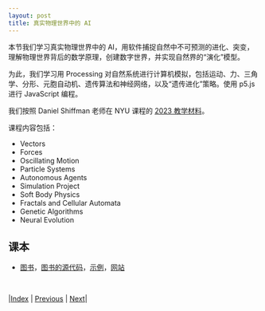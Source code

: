 ```yaml
---
layout: post
title: 真实物理世界中的 AI
---
```


本节我们学习真实物理世界中的 AI，用软件捕捉自然中不可预测的进化、突变，理解物理世界背后的数学原理，创建数字世界，并实现自然界的“演化”模型。

为此，我们学习用 Processing 对自然系统进行计算机模拟，包括运动、力、三角学、分形、元胞自动机、遗传算法和神经网络，以及“遗传进化”策略。使用 p5.js 进行 JavaScript 编程。

我们按照 Daniel Shiffman 老师在 NYU 课程的 [2023 教学材料](https://github.com/nature-of-code/noc-syllabus-S23)。

课程内容包括：
- Vectors
- Forces
- Oscillating Motion
- Particle Systems
- Autonomous Agents
- Simulation Project
- Soft Body Physics
- Fractals and Cellular Automata
- Genetic Algorithms
- Neural Evolution

## 课本

- [图书](https://nature-of-code-2nd-edition.netlify.app/neuroevolution/)，[图书的源代码](https://github.com/shiffman/The-Nature-of-Code)，[示例](https://github.com/shiffman/The-Nature-of-Code-Examples)，[网站](https://natureofcode.com/)

<br/>

|[Index](./) | [Previous](23-ml-arts) | [Next](./27-ng-ai)|
